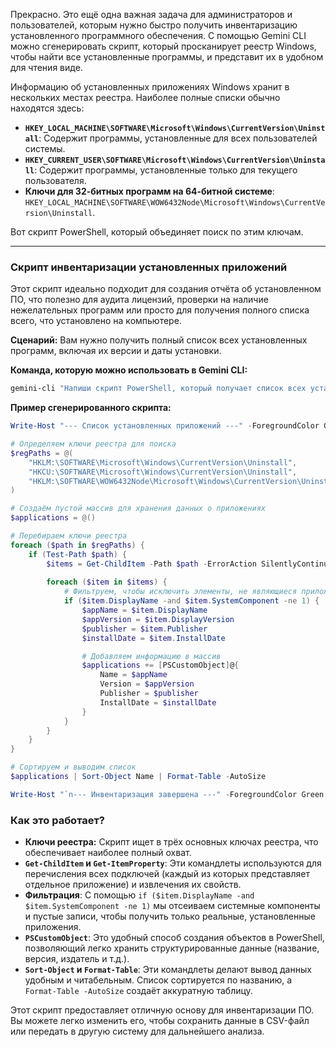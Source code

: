 Прекрасно. Это ещё одна важная задача для администраторов и пользователей, которым нужно быстро получить инвентаризацию установленного программного обеспечения. С помощью Gemini CLI можно сгенерировать скрипт, который просканирует реестр Windows, чтобы найти все установленные программы, и представит их в удобном для чтения виде.

Информацию об установленных приложениях Windows хранит в нескольких местах реестра. Наиболее полные списки обычно находятся здесь:

  * **`HKEY_LOCAL_MACHINE\SOFTWARE\Microsoft\Windows\CurrentVersion\Uninstall`**: Содержит программы, установленные для всех пользователей системы.
  * **`HKEY_CURRENT_USER\SOFTWARE\Microsoft\Windows\CurrentVersion\Uninstall`**: Содержит программы, установленные только для текущего пользователя.
  * **Ключи для 32-битных программ на 64-битной системе**: `HKEY_LOCAL_MACHINE\SOFTWARE\WOW6432Node\Microsoft\Windows\CurrentVersion\Uninstall`.

Вот скрипт PowerShell, который объединяет поиск по этим ключам.

-----

### Скрипт инвентаризации установленных приложений

Этот скрипт идеально подходит для создания отчёта об установленном ПО, что полезно для аудита лицензий, проверки на наличие нежелательных программ или просто для получения полного списка всего, что установлено на компьютере.

**Сценарий:** Вам нужно получить полный список всех установленных программ, включая их версии и даты установки.

**Команда, которую можно использовать в Gemini CLI:**

```powershell
gemini-cli "Напиши скрипт PowerShell, который получает список всех установленных приложений. Скрипт должен искать в соответствующих ключах реестра и выводить название приложения, его версию, издателя и дату установки. Список должен быть отсортирован по названию."
```

**Пример сгенерированного скрипта:**

```powershell
Write-Host "--- Список установленных приложений ---" -ForegroundColor Green

# Определяем ключи реестра для поиска
$regPaths = @(
    "HKLM:\SOFTWARE\Microsoft\Windows\CurrentVersion\Uninstall",
    "HKCU:\SOFTWARE\Microsoft\Windows\CurrentVersion\Uninstall",
    "HKLM:\SOFTWARE\WOW6432Node\Microsoft\Windows\CurrentVersion\Uninstall"
)

# Создаём пустой массив для хранения данных о приложениях
$applications = @()

# Перебираем ключи реестра
foreach ($path in $regPaths) {
    if (Test-Path $path) {
        $items = Get-ChildItem -Path $path -ErrorAction SilentlyContinue | Get-ItemProperty -ErrorAction SilentlyContinue
        
        foreach ($item in $items) {
            # Фильтруем, чтобы исключить элементы, не являющиеся приложениями
            if ($item.DisplayName -and $item.SystemComponent -ne 1) {
                $appName = $item.DisplayName
                $appVersion = $item.DisplayVersion
                $publisher = $item.Publisher
                $installDate = $item.InstallDate

                # Добавляем информацию в массив
                $applications += [PSCustomObject]@{
                    Name = $appName
                    Version = $appVersion
                    Publisher = $publisher
                    InstallDate = $installDate
                }
            }
        }
    }
}

# Сортируем и выводим список
$applications | Sort-Object Name | Format-Table -AutoSize

Write-Host "`n--- Инвентаризация завершена ---" -ForegroundColor Green
```

### Как это работает?

  * **Ключи реестра:** Скрипт ищет в трёх основных ключах реестра, что обеспечивает наиболее полный охват.
  * **`Get-ChildItem` и `Get-ItemProperty`**: Эти командлеты используются для перечисления всех подключей (каждый из которых представляет отдельное приложение) и извлечения их свойств.
  * **Фильтрация**: С помощью `if ($item.DisplayName -and $item.SystemComponent -ne 1)` мы отсеиваем системные компоненты и пустые записи, чтобы получить только реальные, установленные приложения.
  * **`PSCustomObject`**: Это удобный способ создания объектов в PowerShell, позволяющий легко хранить структурированные данные (название, версия, издатель и т.д.).
  * **`Sort-Object` и `Format-Table`**: Эти командлеты делают вывод данных удобным и читабельным. Список сортируется по названию, а `Format-Table -AutoSize` создаёт аккуратную таблицу.

Этот скрипт предоставляет отличную основу для инвентаризации ПО. Вы можете легко изменить его, чтобы сохранить данные в CSV-файл или передать в другую систему для дальнейшего анализа.